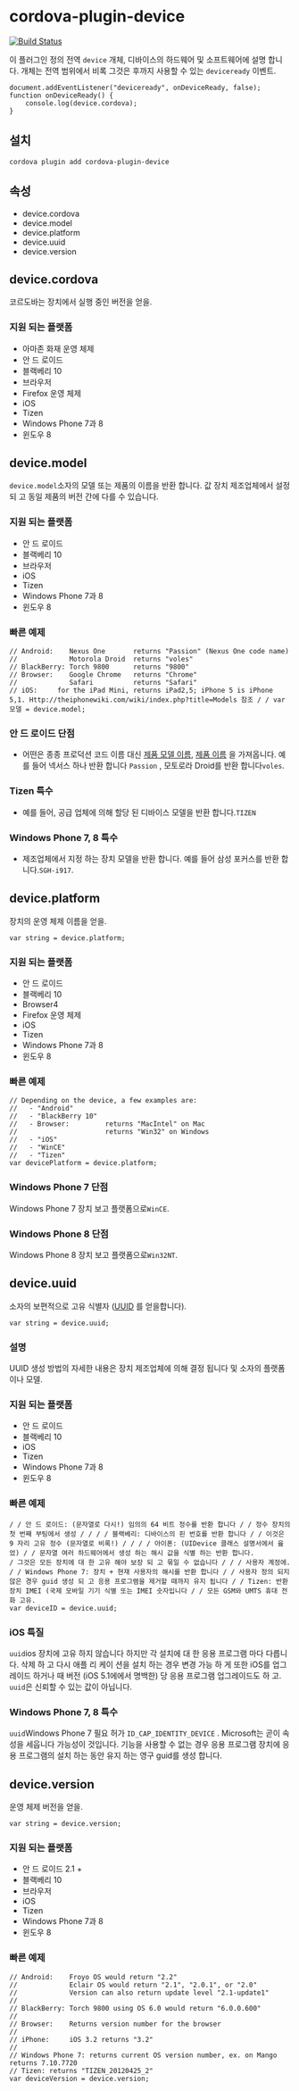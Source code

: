 <!--
# license: Licensed to the Apache Software Foundation (ASF) under one
#         or more contributor license agreements.  See the NOTICE file
#         distributed with this work for additional information
#         regarding copyright ownership.  The ASF licenses this file
#         to you under the Apache License, Version 2.0 (the
#         "License"); you may not use this file except in compliance
#         with the License.  You may obtain a copy of the License at
#
#           http://www.apache.org/licenses/LICENSE-2.0
#
#         Unless required by applicable law or agreed to in writing,
#         software distributed under the License is distributed on an
#         "AS IS" BASIS, WITHOUT WARRANTIES OR CONDITIONS OF ANY
#         KIND, either express or implied.  See the License for the
#         specific language governing permissions and limitations
#         under the License.
-->

# cordova-plugin-device

[![Build Status](https://travis-ci.org/apache/cordova-plugin-device.svg?branch=master)](https://travis-ci.org/apache/cordova-plugin-device)

이 플러그인 정의 전역 `device` 개체, 디바이스의 하드웨어 및 소프트웨어에 설명 합니다. 개체는 전역 범위에서 비록 그것은 후까지 사용할 수 있는 `deviceready` 이벤트.

    document.addEventListener("deviceready", onDeviceReady, false);
    function onDeviceReady() {
        console.log(device.cordova);
    }
    

## 설치

    cordova plugin add cordova-plugin-device
    

## 속성

  * device.cordova
  * device.model
  * device.platform
  * device.uuid
  * device.version

## device.cordova

코르도바는 장치에서 실행 중인 버전을 얻을.

### 지원 되는 플랫폼

  * 아마존 화재 운영 체제
  * 안 드 로이드
  * 블랙베리 10
  * 브라우저
  * Firefox 운영 체제
  * iOS
  * Tizen
  * Windows Phone 7과 8
  * 윈도우 8

## device.model

`device.model`소자의 모델 또는 제품의 이름을 반환 합니다. 값 장치 제조업체에서 설정 되 고 동일 제품의 버전 간에 다를 수 있습니다.

### 지원 되는 플랫폼

  * 안 드 로이드
  * 블랙베리 10
  * 브라우저
  * iOS
  * Tizen
  * Windows Phone 7과 8
  * 윈도우 8

### 빠른 예제

    // Android:    Nexus One       returns "Passion" (Nexus One code name)
    //             Motorola Droid  returns "voles"
    // BlackBerry: Torch 9800      returns "9800"
    // Browser:    Google Chrome   returns "Chrome"
    //             Safari          returns "Safari"
    // iOS:     for the iPad Mini, returns iPad2,5; iPhone 5 is iPhone 5,1. Http://theiphonewiki.com/wiki/index.php?title=Models 참조 / / var 모델 = device.model;
    

### 안 드 로이드 단점

  * 어떤은 종종 프로덕션 코드 이름 대신 [제품 모델 이름](http://developer.android.com/reference/android/os/Build.html#MODEL), [제품 이름](http://developer.android.com/reference/android/os/Build.html#PRODUCT) 을 가져옵니다. 예를 들어 넥서스 하나 반환 합니다 `Passion` , 모토로라 Droid를 반환 합니다`voles`.

### Tizen 특수

  * 예를 들어, 공급 업체에 의해 할당 된 디바이스 모델을 반환 합니다.`TIZEN`

### Windows Phone 7, 8 특수

  * 제조업체에서 지정 하는 장치 모델을 반환 합니다. 예를 들어 삼성 포커스를 반환 합니다.`SGH-i917`.

## device.platform

장치의 운영 체제 이름을 얻을.

    var string = device.platform;
    

### 지원 되는 플랫폼

  * 안 드 로이드
  * 블랙베리 10
  * Browser4
  * Firefox 운영 체제
  * iOS
  * Tizen
  * Windows Phone 7과 8
  * 윈도우 8

### 빠른 예제

    // Depending on the device, a few examples are:
    //   - "Android"
    //   - "BlackBerry 10"
    //   - Browser:         returns "MacIntel" on Mac
    //                      returns "Win32" on Windows
    //   - "iOS"
    //   - "WinCE"
    //   - "Tizen"
    var devicePlatform = device.platform;
    

### Windows Phone 7 단점

Windows Phone 7 장치 보고 플랫폼으로`WinCE`.

### Windows Phone 8 단점

Windows Phone 8 장치 보고 플랫폼으로`Win32NT`.

## device.uuid

소자의 보편적으로 고유 식별자 ([UUID](http://en.wikipedia.org/wiki/Universally_Unique_Identifier) 를 얻을합니다).

    var string = device.uuid;
    

### 설명

UUID 생성 방법의 자세한 내용은 장치 제조업체에 의해 결정 됩니다 및 소자의 플랫폼 이나 모델.

### 지원 되는 플랫폼

  * 안 드 로이드
  * 블랙베리 10
  * iOS
  * Tizen
  * Windows Phone 7과 8
  * 윈도우 8

### 빠른 예제

    / / 안 드 로이드: (문자열로 다시!) 임의의 64 비트 정수를 반환 합니다 / / 정수 장치의 첫 번째 부팅에서 생성 / / / / 블랙베리: 디바이스의 핀 번호를 반환 합니다 / / 이것은 9 자리 고유 정수 (문자열로 비록!) / / / / 아이폰: (UIDevice 클래스 설명서에서 읊 었) / / 문자열 여러 하드웨어에서 생성 하는 해시 값을 식별 하는 반환 합니다.
    / 그것은 모든 장치에 대 한 고유 해야 보장 되 고 묶일 수 없습니다 / / / 사용자 계정에.
    / / Windows Phone 7: 장치 + 현재 사용자의 해시를 반환 합니다 / / 사용자 정의 되지 않은 경우 guid 생성 되 고 응용 프로그램을 제거할 때까지 유지 됩니다 / / Tizen: 반환 장치 IMEI (국제 모바일 기기 식별 또는 IMEI 숫자입니다 / / 모든 GSM와 UMTS 휴대 전화 고유.
    var deviceID = device.uuid;
    

### iOS 특질

`uuid`ios 장치에 고유 하지 않습니다 하지만 각 설치에 대 한 응용 프로그램 마다 다릅니다. 삭제 하 고 다시 애플 리 케이 션을 설치 하는 경우 변경 가능 하 게 또한 iOS를 업그레이드 하거나 때 버전 (iOS 5.1에에서 명백한) 당 응용 프로그램 업그레이드도 하 고. `uuid`은 신뢰할 수 있는 값이 아닙니다.

### Windows Phone 7, 8 특수

`uuid`Windows Phone 7 필요 허가 `ID_CAP_IDENTITY_DEVICE` . Microsoft는 곧이 속성을 세웁니다 가능성이 것입니다. 기능을 사용할 수 없는 경우 응용 프로그램 장치에 응용 프로그램의 설치 하는 동안 유지 하는 영구 guid를 생성 합니다.

## device.version

운영 체제 버전을 얻을.

    var string = device.version;
    

### 지원 되는 플랫폼

  * 안 드 로이드 2.1 +
  * 블랙베리 10
  * 브라우저
  * iOS
  * Tizen
  * Windows Phone 7과 8
  * 윈도우 8

### 빠른 예제

    // Android:    Froyo OS would return "2.2"
    //             Eclair OS would return "2.1", "2.0.1", or "2.0"
    //             Version can also return update level "2.1-update1"
    //
    // BlackBerry: Torch 9800 using OS 6.0 would return "6.0.0.600"
    //
    // Browser:    Returns version number for the browser
    //
    // iPhone:     iOS 3.2 returns "3.2"
    //
    // Windows Phone 7: returns current OS version number, ex. on Mango returns 7.10.7720
    // Tizen: returns "TIZEN_20120425_2"
    var deviceVersion = device.version;